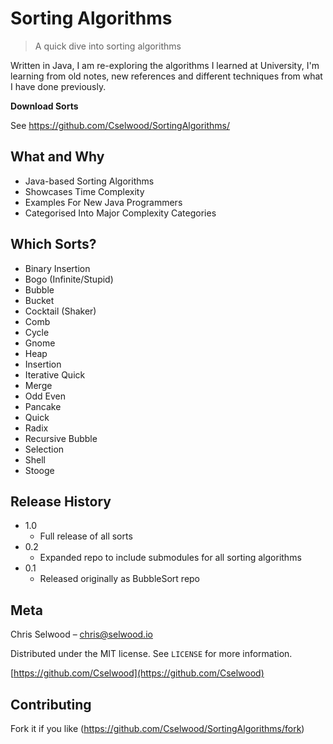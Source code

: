 # Sorting Algorithms
> A quick dive into sorting algorithms



Written in Java, I am re-exploring the algorithms I learned at University, I'm learning from old notes, new references and different techniques from what I have done previously.

**Download Sorts**

See https://github.com/Cselwood/SortingAlgorithms/

## What and Why

* Java-based Sorting Algorithms
* Showcases Time Complexity
* Examples For New Java Programmers
* Categorised Into Major Complexity Categories

## Which Sorts?

* Binary Insertion
* Bogo (Infinite/Stupid)
* Bubble
* Bucket
* Cocktail (Shaker)
* Comb
* Cycle
* Gnome
* Heap
* Insertion
* Iterative Quick
* Merge
* Odd Even
* Pancake
* Quick
* Radix
* Recursive Bubble
* Selection
* Shell
* Stooge

## Release History
* 1.0
    * Full release of all sorts
* 0.2
    * Expanded repo to include submodules for all sorting algorithms
* 0.1
    * Released originally as BubbleSort repo

## Meta

Chris Selwood – chris@selwood.io

Distributed under the MIT license. See ``LICENSE`` for more information.

[https://github.com/Cselwood](https://github.com/Cselwood)

## Contributing

Fork it if you like (<https://github.com/Cselwood/SortingAlgorithms/fork>)
